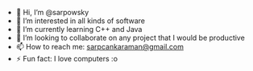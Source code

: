 - 👋 Hi, I’m @sarpowsky
- 👀 I’m interested in all kinds of software
- 🌱 I’m currently learning C++ and Java
- 💞️ I’m looking to collaborate on any project that I would be productive
- 📫 How to reach me: sarpcankaraman@gmail.com
- ⚡ Fun fact: I love computers :o
